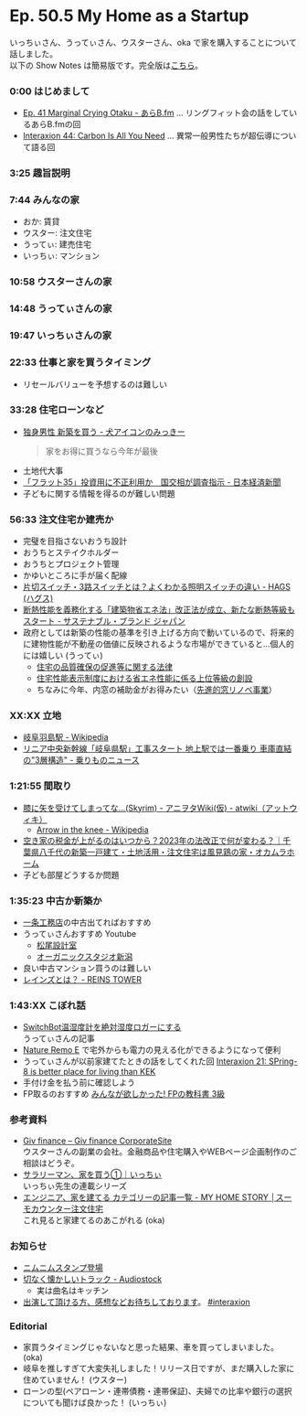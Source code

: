 # Ep. 50.5 My Home as a Startup

いっちぃさん、うってぃさん、ウスターさん、oka で家を購入することについて話しました。  
以下の Show Notes は簡易版です。完全版は[こちら](https://interaxion-podcast.github.io/50-5)。

### 0:00 はじめまして

- [Ep. 41 Marginal Crying Otaku - あらB.fm](https://www.arkbfm.com/episode/41) ... リングフィット会の話をしているあらB.fmの回
- [Interaxion 44: Carbon Is All You Need](http://localhost:4000/44) ... 異常一般男性たちが超伝導について語る回

### 3:25 趣旨説明

### 7:44 みんなの家

- おか: 賃貸
- ウスター: 注文住宅
- うってぃ: 建売住宅
- いっちぃ: マンション

### 10:58 ウスターさんの家

### 14:48 うってぃさんの家

### 19:47 いっちぃさんの家

### 22:33 仕事と家を買うタイミング

- リセールバリューを予想するのは難しい

### 33:28 住宅ローンなど

- [独身男性 新築を買う - 犬アイコンのみっきー](https://www.mzyy94.com/blog/2023/02/27/my-new-house/)  
  >家をお得に買うなら今年が最後
- 土地代大事
- [「フラット35」投資用に不正利用か　国交相が調査指示 - 日本経済新聞](https://www.nikkei.com/article/DGXMZO44498140X00C19A5EE9000/)
- 子どもに関する情報を得るのが難しい問題

### 56:33 注文住宅か建売か

- 完璧を目指さないおうち設計
- おうちとステイクホルダー
- おうちとプロジェクト管理
- かゆいところに手が届く配線
- [片切スイッチ・3路スイッチとは？よくわかる照明スイッチの違い - HAGS (ハグス)](https://hags-ec.com/column/what-is-a-one-cut-switch-three-way-switchthe-difference-between-the-illumination-switches-that-are/)
- [断熱性能を義務化する「建築物省エネ法」改正法が成立、新たな断熱等級もスタート - サステナブル・ブランド ジャパン](https://www.sustainablebrands.jp/article/story/detail/1209348_1534.html)
- 政府としては新築の性能の基準を引き上げる方向で動いているので、将来的に建物性能が不動産の価値に反映されるような市場ができていると…個人的には嬉しい (うってぃ)
  - [住宅の品質確保の促進等に関する法律](https://www.mlit.go.jp/jutakukentiku/house/jutakukentiku_house_tk4_000016.html)
  - [住宅性能表示制度における省エネ性能に係る上位等級の創設](https://www.mlit.go.jp/common/001500212.pdf)
  - ちなみに今年、内窓の補助金がお得みたい（[先進的窓リノベ事業](https://window-renovation.env.go.jp/)）

### XX:XX 立地

- [岐阜羽島駅 - Wikipedia](https://ja.wikipedia.org/wiki/%E5%B2%90%E9%98%9C%E7%BE%BD%E5%B3%B6%E9%A7%85)
- [リニア中央新幹線「岐阜県駅」工事スタート 地上駅では一番乗り 車庫直結の"3層構造" - 乗りものニュース](https://trafficnews.jp/post/119573)

### 1:21:55 間取り

- [膝に矢を受けてしまってな…(Skyrim) - アニヲタWiki(仮) - atwiki（アットウィキ）](https://w.atwiki.jp/aniwotawiki/pages/11272.html)
  - [Arrow in the knee - Wikipedia](https://en.wikipedia.org/wiki/Arrow_in_the_knee)
- [空き家の税金が上がるのはいつから？2023年の法改正で何が変わる？｜千葉県八千代の新築一戸建て・土地活用・注文住宅は風見鶏の家・オカムラホーム](https://www.okamura-home.co.jp/column/202303-1/)
- 子ども部屋どうするか問題

### 1:35:23 中古か新築か

- [一条工務店](https://www.ichijo.co.jp/)の中古出てればおすすめ
- うってぃさんおすすめ Youtube
  - [松尾設計室](https://www.youtube.com/@user-bd8ss1ir8l/featured)
  - [オーガニックスタジオ新潟](https://www.youtube.com/@minorusagami)
- 良い中古マンション買うのは難しい
- [レインズとは？ - REINS TOWER](http://www.reins.or.jp/about/)

### 1:43:XX こぼれ話

- [SwitchBot温湿度計を絶対湿度ロガーにする](https://qiita.com/TMUS_SH/items/402ae53099986e3e19d9)  
  うってぃさんの記事
- [Nature Remo E](https://nature.global/nature-remo-e/) で宅外からも電力の見える化ができるようになって便利
- うってぃさんが以前家建てたときの話をしてくれた回 [Interaxion 21: SPring-8 is better place for living than KEK](https://interaxion-podcast.github.io/21)
- 手付け金を払う前に確認しよう
- FP取るのおすすめ [みんなが欲しかった! FPの教科書 3級](https://amzn.to/42yESW2)

### 参考資料

- [Giv finance – Giv finance CorporateSite](https://giv-finance.com/)  
  ウスターさんの副業の会社。金融商品や住宅購入やWEBページ企画制作のご相談はどうぞ。
- [サラリーマン、家を買う①｜いっちぃ](https://note.com/chotoq/n/n69439fd45fe4)  
  いっちぃ先生の連載シリーズ
- [エンジニア、家を建てる カテゴリーの記事一覧 - MY HOME STORY │スーモカウンター注文住宅](https://www.suumocounter.jp/chumon/report/jitsurei/archive/category/%E3%82%A8%E3%83%B3%E3%82%B8%E3%83%8B%E3%82%A2%E3%80%81%E5%AE%B6%E3%82%92%E5%BB%BA%E3%81%A6%E3%82%8B)  
  これ見ると家建てるのあこがれる (oka)

### お知らせ

- [ニムニムスタンプ登場](https://store.line.me/stickershop/product/20651080/ja)
- [切なく懐かしいトラック - Audiostock](https://audiostock.jp/audio/1267554)
  - 実は曲名はキッチン
- [出演して頂ける方、感想などお待ちしております](https://interaxion-podcast.github.io/feedback/)。 [#interaxion](https://twitter.com/hashtag/interaxion)

### Editorial

- 家買うタイミングじゃないなと思った結果、車を買ってしまいました。 (oka)
- 岐阜を推しすぎて大変失礼しました！リリース日ですが、まだ購入した家に住めていません！ (ウスター)
- ローンの型(ペアローン・連帯債務・連帯保証)、夫婦での比率や銀行の選択についても聞けば良かった！ (いっちぃ)
